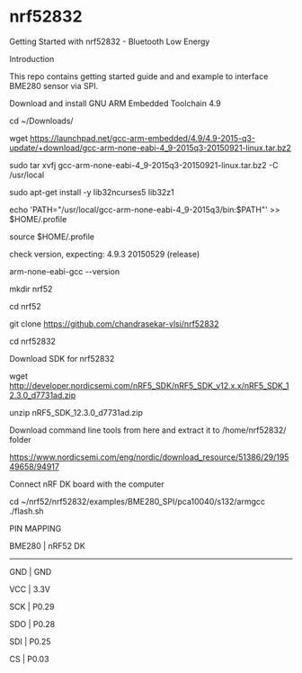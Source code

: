 # nrf52832
Getting Started with nrf52832 - Bluetooth Low Energy 

Introduction

This repo contains getting started guide and and example to interface BME280 sensor via SPI.


Download and install GNU ARM Embedded Toolchain 4.9

cd ~/Downloads/

wget https://launchpad.net/gcc-arm-embedded/4.9/4.9-2015-q3-update/+download/gcc-arm-none-eabi-4_9-2015q3-20150921-linux.tar.bz2

sudo tar xvfj gcc-arm-none-eabi-4_9-2015q3-20150921-linux.tar.bz2 -C /usr/local

sudo apt-get install -y lib32ncurses5 lib32z1

echo 'PATH="/usr/local/gcc-arm-none-eabi-4_9-2015q3/bin:$PATH"' >> $HOME/.profile

source $HOME/.profile

check version, expecting: 4.9.3 20150529 (release)

arm-none-eabi-gcc --version


mkdir nrf52

cd nrf52

git clone https://github.com/chandrasekar-vlsi/nrf52832

cd nrf52832

Download SDK for nrf52832

wget http://developer.nordicsemi.com/nRF5_SDK/nRF5_SDK_v12.x.x/nRF5_SDK_12.3.0_d7731ad.zip

unzip nRF5_SDK_12.3.0_d7731ad.zip

Download command line tools from here and extract it to /home/nrf52832/ folder

https://www.nordicsemi.com/eng/nordic/download_resource/51386/29/19549658/94917


Connect nRF DK board with the computer

cd ~/nrf52/nrf52832/examples/BME280_SPI/pca10040/s132/armgcc
./flash.sh

PIN MAPPING

BME280   |   nRF52 DK

--------------------

GND      |   GND

VCC      |   3.3V

SCK      |   P0.29

SDO      |   P0.28

SDI      |   P0.25

CS       |   P0.03
